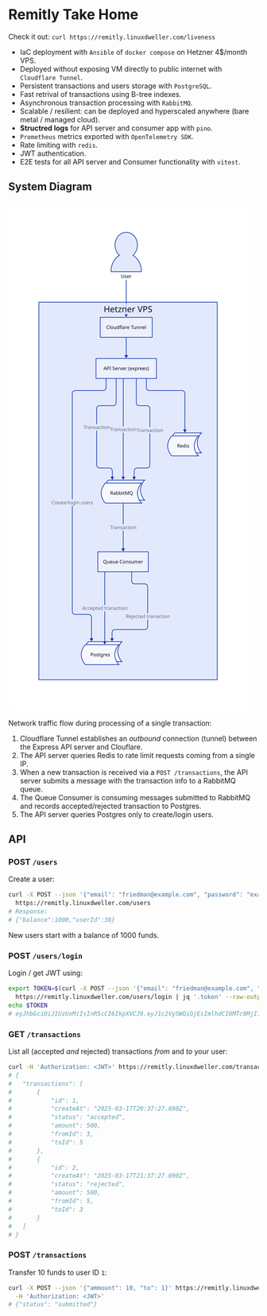# Remitly Take Home

Check it out: `curl https://remitly.linuxdweller.com/liveness`

- IaC deployment with `Ansible` of `docker compose` on Hetzner 4$/month VPS.
- Deployed without exposing VM directly to public internet with `Cloudflare Tunnel`.
- Persistent transactions and users storage with `PostgreSQL`.
- Fast retrival of transactions using B-tree indexes.
- Asynchronous transaction processing with `RabbitMQ`.
- Scalable / resilient: can be deployed and hyperscaled anywhere (bare metal / managed cloud).
- **Structred logs** for API server and consumer app with `pino`. 
- `Prometheus` metrics exported with `OpenTelemetry SDK`.
- Rate limiting with `redis`.
- JWT authentication.
- E2E tests for all API server and Consumer functionality with `vitest`.

## System Diagram

![system diagram](./diagram.svg)

Network traffic flow during processing of a single transaction:

1. Cloudflare Tunnel establishes an _outbound_ connection (tunnel) between the Express API server and Clouflare.
2. The API server queries Redis to rate limit requests coming from a single IP.
3. When a new transaction is received via a `POST /transactions`, the API server submits a message with the transaction info to a RabbitMQ queue.
4. The Queue Consumer is consuming messages submitted to RabbitMQ and records accepted/rejected transaction to Postgres.
5. The API server queries Postgres only to create/login users.

## API

### POST `/users`

Create a user:

```sh
curl -X POST --json '{"email": "friedman@example.com", "password": "example123"}' \
  https://remitly.linuxdweller.com/users
# Response:
# {"balance":1000,"userId":38}
```

New users start with a balance of 1000 funds.

### POST `/users/login`

Login / get JWT using:

```sh
export TOKEN=$(curl -X POST --json '{"email": "friedman@example.com", "password": "example123"}' \
  https://remitly.linuxdweller.com/users/login | jq '.token' --raw-output)
echo $TOKEN
# eyJhbGciOiJIUzUxMiIsInR5cCI6IkpXVCJ9.eyJ1c2VySWQiOjEsImlhdCI6MTc0MjI1MDYxMywiZXhwIjoxNzQyMjU0MjEzfQ.EwzwnqONmgW0mvxbqbhT706jgGFkizh-MO71ui_VHaiY8YRTVKPOvAvDTxN0h3xzdS8bvmRw7AJq_AP4-275nA 
```

### GET `/transactions`

List all (accepted _and_ rejected) transactions _from_ and _to_ your user:

```sh
curl -H 'Authorization: <JWT>' https://remitly.linuxdweller.com/transactions
# {
# 	"transactions": [
# 		{
# 			"id": 1,
# 			"createAt": "2025-03-17T20:37:27.690Z",
# 			"status": "accepted",
# 			"amount": 500,
# 			"fromId": 3,
# 			"toId": 5
# 		},
# 		{
# 			"id": 2,
# 			"createAt": "2025-03-17T21:37:27.690Z",
# 			"status": "rejected",
# 			"amount": 500,
# 			"fromId": 5,
# 			"toId": 3
# 		}
# 	]
# }
```


### POST `/transactions`

Transfer 10 funds to user ID `1`:

```sh
curl -X POST --json '{"ammount": 10, "to": 1}' https://remitly.linuxdweller.com/transactions \
  -H 'Authorization: <JWT>' 
# {"status": "submitted"}
```
